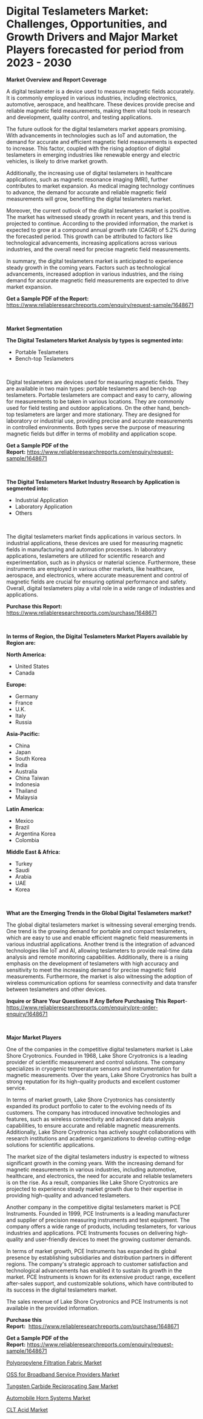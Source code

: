 <p><h1>Digital Teslameters Market: Challenges, Opportunities, and Growth Drivers and Major Market Players forecasted for period from 2023 - 2030</h1></p><p><strong>Market Overview and Report Coverage</strong></p>
<p><p>A digital teslameter is a device used to measure magnetic fields accurately. It is commonly employed in various industries, including electronics, automotive, aerospace, and healthcare. These devices provide precise and reliable magnetic field measurements, making them vital tools in research and development, quality control, and testing applications.</p><p>The future outlook for the digital teslameters market appears promising. With advancements in technologies such as IoT and automation, the demand for accurate and efficient magnetic field measurements is expected to increase. This factor, coupled with the rising adoption of digital teslameters in emerging industries like renewable energy and electric vehicles, is likely to drive market growth.</p><p>Additionally, the increasing use of digital teslameters in healthcare applications, such as magnetic resonance imaging (MRI), further contributes to market expansion. As medical imaging technology continues to advance, the demand for accurate and reliable magnetic field measurements will grow, benefiting the digital teslameters market.</p><p>Moreover, the current outlook of the digital teslameters market is positive. The market has witnessed steady growth in recent years, and this trend is projected to continue. According to the provided information, the market is expected to grow at a compound annual growth rate (CAGR) of 5.2% during the forecasted period. This growth can be attributed to factors like technological advancements, increasing applications across various industries, and the overall need for precise magnetic field measurements.</p><p>In summary, the digital teslameters market is anticipated to experience steady growth in the coming years. Factors such as technological advancements, increased adoption in various industries, and the rising demand for accurate magnetic field measurements are expected to drive market expansion.</p></p>
<p><strong>Get a Sample PDF of the Report:</strong> <a href="https://www.reliableresearchreports.com/enquiry/request-sample/1648671">https://www.reliableresearchreports.com/enquiry/request-sample/1648671</a></p>
<p>&nbsp;</p>
<p><strong>Market Segmentation</strong></p>
<p><strong>The Digital Teslameters Market Analysis by types is segmented into:</strong></p>
<p><ul><li>Portable Teslameters</li><li>Bench-top Teslameters</li></ul></p>
<p>&nbsp;</p>
<p><p>Digital teslameters are devices used for measuring magnetic fields. They are available in two main types: portable teslameters and bench-top teslameters. Portable teslameters are compact and easy to carry, allowing for measurements to be taken in various locations. They are commonly used for field testing and outdoor applications. On the other hand, bench-top teslameters are larger and more stationary. They are designed for laboratory or industrial use, providing precise and accurate measurements in controlled environments. Both types serve the purpose of measuring magnetic fields but differ in terms of mobility and application scope.</p></p>
<p><strong>Get a Sample PDF of the Report:</strong>&nbsp;<a href="https://www.reliableresearchreports.com/enquiry/request-sample/1648671">https://www.reliableresearchreports.com/enquiry/request-sample/1648671</a></p>
<p>&nbsp;</p>
<p><strong>The Digital Teslameters Market Industry Research by Application is segmented into:</strong></p>
<p><ul><li>Industrial Application</li><li>Laboratory Application</li><li>Others</li></ul></p>
<p>&nbsp;</p>
<p><p>The digital teslameters market finds applications in various sectors. In industrial applications, these devices are used for measuring magnetic fields in manufacturing and automation processes. In laboratory applications, teslameters are utilized for scientific research and experimentation, such as in physics or material science. Furthermore, these instruments are employed in various other markets, like healthcare, aerospace, and electronics, where accurate measurement and control of magnetic fields are crucial for ensuring optimal performance and safety. Overall, digital teslameters play a vital role in a wide range of industries and applications.</p></p>
<p><strong>Purchase this Report:</strong>&nbsp; <a href="https://www.reliableresearchreports.com/purchase/1648671">https://www.reliableresearchreports.com/purchase/1648671</a></p>
<p>&nbsp;</p>
<p><strong>In terms of Region, the Digital Teslameters Market Players available by Region are:</strong></p>
<p>
    <p> <strong> North America: </strong>
        <ul>
            <li>United States</li>
            <li>Canada</li>
        </ul>
        </p> 
    <p> <strong> Europe: </strong>
        <ul>
            <li>Germany</li>
            <li>France</li>
            <li>U.K.</li>
            <li>Italy</li>
            <li>Russia</li>
        </ul>
        </p> 
    <p> <strong> Asia-Pacific: </strong>
        <ul>
            <li>China</li>
            <li>Japan</li>
            <li>South Korea</li>
            <li>India</li>
            <li>Australia</li>
            <li>China Taiwan</li>
            <li>Indonesia</li>
            <li>Thailand</li>
            <li>Malaysia</li>
        </ul>
        </p> 
    <p> <strong> Latin America: </strong>
        <ul>
            <li>Mexico</li>
            <li>Brazil</li>
            <li>Argentina Korea</li>
            <li>Colombia</li>
        </ul>
        </p> 
    <p> <strong> Middle East & Africa: </strong>
        <ul>
            <li>Turkey</li>
            <li>Saudi</li>
            <li>Arabia</li>
            <li>UAE</li>
            <li>Korea</li>
        </ul>
    </p>
    </p>
<p>&nbsp;</p>
<p><strong>What are the Emerging Trends in the Global Digital Teslameters market?</strong></p>
<p><p>The global digital teslameters market is witnessing several emerging trends. One trend is the growing demand for portable and compact teslameters, which are easy to use and enable efficient magnetic field measurements in various industrial applications. Another trend is the integration of advanced technologies like IoT and AI, allowing teslameters to provide real-time data analysis and remote monitoring capabilities. Additionally, there is a rising emphasis on the development of teslameters with high accuracy and sensitivity to meet the increasing demand for precise magnetic field measurements. Furthermore, the market is also witnessing the adoption of wireless communication options for seamless connectivity and data transfer between teslameters and other devices.</p></p>
<p><strong>Inquire or Share Your Questions If Any Before Purchasing This Report</strong>- <a href="https://www.reliableresearchreports.com/enquiry/pre-order-enquiry/1648671">https://www.reliableresearchreports.com/enquiry/pre-order-enquiry/1648671</a></p>
<p>&nbsp;</p>
<p><strong>Major Market Players</strong></p>
<p><p>One of the companies in the competitive digital teslameters market is Lake Shore Cryotronics. Founded in 1968, Lake Shore Cryotronics is a leading provider of scientific measurement and control solutions. The company specializes in cryogenic temperature sensors and instrumentation for magnetic measurements. Over the years, Lake Shore Cryotronics has built a strong reputation for its high-quality products and excellent customer service.</p><p>In terms of market growth, Lake Shore Cryotronics has consistently expanded its product portfolio to cater to the evolving needs of its customers. The company has introduced innovative technologies and features, such as wireless connectivity and advanced data analysis capabilities, to ensure accurate and reliable magnetic measurements. Additionally, Lake Shore Cryotronics has actively sought collaborations with research institutions and academic organizations to develop cutting-edge solutions for scientific applications.</p><p>The market size of the digital teslameters industry is expected to witness significant growth in the coming years. With the increasing demand for magnetic measurements in various industries, including automotive, healthcare, and electronics, the need for accurate and reliable teslameters is on the rise. As a result, companies like Lake Shore Cryotronics are projected to experience steady market growth due to their expertise in providing high-quality and advanced teslameters.</p><p>Another company in the competitive digital teslameters market is PCE Instruments. Founded in 1999, PCE Instruments is a leading manufacturer and supplier of precision measuring instruments and test equipment. The company offers a wide range of products, including teslameters, for various industries and applications. PCE Instruments focuses on delivering high-quality and user-friendly devices to meet the growing customer demands.</p><p>In terms of market growth, PCE Instruments has expanded its global presence by establishing subsidiaries and distribution partners in different regions. The company's strategic approach to customer satisfaction and technological advancements has enabled it to sustain its growth in the market. PCE Instruments is known for its extensive product range, excellent after-sales support, and customizable solutions, which have contributed to its success in the digital teslameters market.</p><p>The sales revenue of Lake Shore Cryotronics and PCE Instruments is not available in the provided information.</p></p>
<p><strong>Purchase this Report:</strong>&nbsp;&nbsp;<a href="https://www.reliableresearchreports.com/purchase/1648671">https://www.reliableresearchreports.com/purchase/1648671</a></p>
<p></p>
<p><strong>Get a Sample PDF of the Report:</strong>&nbsp;<a href="https://www.reliableresearchreports.com/enquiry/request-sample/1648671">https://www.reliableresearchreports.com/enquiry/request-sample/1648671</a></p>
<p><p><a href="https://github.com/melchekhinf/Market-Research-Report-List-1/blob/main/polypropylene-filtration-fabric-market.md">Polypropylene Filtration Fabric Market</a></p><p><a href="https://github.com/merzlyukov93/Market-Research-Report-List-1/blob/main/oss-for-broadband-service-providers-market.md">OSS for Broadband Service Providers Market</a></p><p><a href="https://medium.com/@tobyyundt2023/analyzing-tungsten-carbide-reciprocating-saw-market-global-industry-perspective-and-forecast-2023-405df13261a2">Tungsten Carbide Reciprocating Saw Market</a></p><p><a href="https://medium.com/@hesterorn1944/automobile-horn-systems-market-size-cagr-trends-2024-2030-04e04564ff91">Automobile Horn Systems Market</a></p><p><a href="https://www.linkedin.com/pulse/clt-acid-market-size-share-global-analysis-report-2023-/">CLT Acid Market</a></p></p>